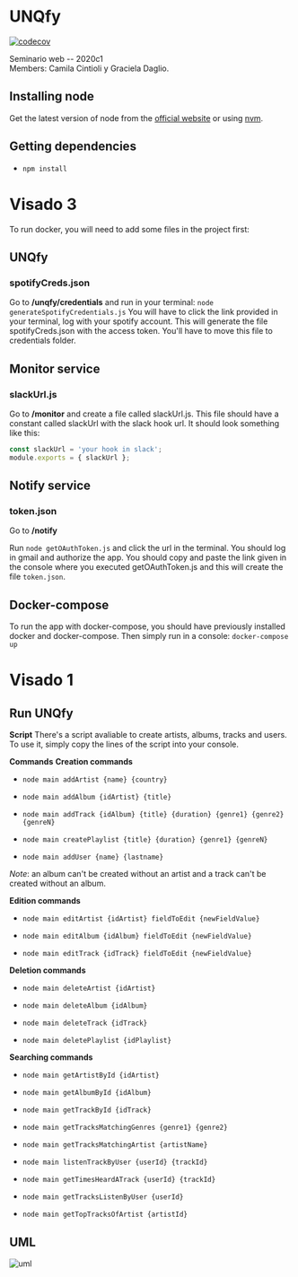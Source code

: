 # UNQfy 

[![codecov](https://codecov.io/gh/codecov/CamilaCintioli/UNQfy/master/graph/badge.svg)](https://codecov.io/gh/codecov/example-java)

Seminario web -- 2020c1  
Members: Camila Cintioli y Graciela Daglio.
## **Installing node**

Get the latest version of node from the [official website](https://nodejs.org/) or using [nvm](https://github.com/creationix/nvm).

## **Getting dependencies**

 - ```npm install```

# Visado 3

To run docker, you will need to add some files in the project first:

## UNQfy

### spotifyCreds.json

Go to **/unqfy/credentials** and run in your terminal:
```node generateSpotifyCredentials.js```
You will have to click the link provided in your terminal, log with your spotify account. This will generate the file spotifyCreds.json with the access token. 
You'll have to move this file to credentials folder.

## Monitor service

### slackUrl.js

Go to **/monitor** and create a file called slackUrl.js. This file should have a constant called slackUrl with the slack hook url. It should look something like this:
```javascript
const slackUrl = 'your hook in slack';
module.exports = { slackUrl };
```

## Notify service

### token.json

Go to **/notify**

Run ```node getOAuthToken.js``` and click the url in the terminal. You should log in gmail and authorize the app. 
You should copy and paste the link given in the console where you executed getOAuthToken.js and this will create the file ```token.json```.

## Docker-compose

To run the app with docker-compose, you should have previously installed docker and docker-compose. Then simply run in a console:
```docker-compose up```


# Visado 1

## **Run UNQfy**

**Script**
There's a script avaliable to create artists, albums, tracks and users. To use it, simply copy the lines of the script into your console.

**Commands**
**Creation commands**
 - ```node main addArtist {name} {country}```

 - ```node main addAlbum {idArtist} {title} ```

 - ```node main addTrack {idAlbum} {title} {duration} {genre1} {genre2} {genreN}```

 - ```node main createPlaylist {title} {duration} {genre1} {genreN}```

 - ```node main addUser {name} {lastname}```

*Note*: an album can't be created without an artist and a track can't be created without an album.

**Edition commands**

 - ```node main editArtist {idArtist} fieldToEdit {newFieldValue} ```
 
 - ```node main editAlbum {idAlbum} fieldToEdit {newFieldValue} ```
 
 - ```node main editTrack {idTrack} fieldToEdit {newFieldValue} ```

**Deletion commands**
 - ```node main deleteArtist {idArtist} ```
 
 - ```node main deleteAlbum {idAlbum}```
 
 - ```node main deleteTrack {idTrack} ```
 
  - ```node main deletePlaylist {idPlaylist} ```

**Searching commands**
- ```node main getArtistById {idArtist} ```
 
 - ```node main getAlbumById {idAlbum}```
 
 - ```node main getTrackById {idTrack} ```
 
- ```node main getTracksMatchingGenres {genre1} {genre2} ```
  
- ```node main getTracksMatchingArtist {artistName}```
 
- ```node main listenTrackByUser {userId} {trackId}```

- ```node main getTimesHeardATrack {userId} {trackId}```

- ```node main getTracksListenByUser {userId}```

- ```node main getTopTracksOfArtist {artistId}```

## **UML**

![uml](./UNQfyUML.svg "Diagrama de clases")
